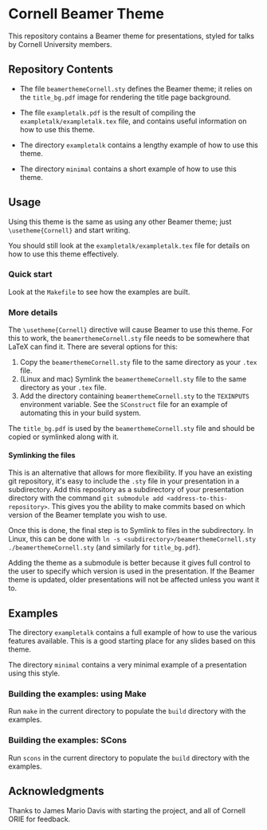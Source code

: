 # Cornell Beamer Theme

This repository contains a Beamer theme for presentations, styled for
talks by Cornell University members.

## Repository Contents

- The file `beamerthemeCornell.sty` defines the Beamer theme; it
  relies on the `title_bg.pdf` image for rendering the title page
  background.

- The file `exampletalk.pdf` is the result of compiling the
  `exampletalk/exampletalk.tex` file, and contains useful information
  on how to use this theme.

- The directory `exampletalk` contains a lengthy example of how to use
  this theme.

- The directory `minimal` contains a short example of how to use this
  theme.

## Usage

Using this theme is the same as using any other Beamer theme; just
`\usetheme{Cornell}` and start writing.

You should still look at the `exampletalk/exampletalk.tex` file for
details on how to use this theme effectively.

### Quick start

Look at the `Makefile` to see how the examples are built.

### More details

The `\usetheme{Cornell}` directive will cause Beamer to use this
theme. For this to work, the `beamerthemeCornell.sty` file needs to be
somewhere that LaTeX can find it. There are several options for this:

1. Copy the `beamerthemeCornell.sty` file to the same directory as
   your `.tex` file.
2. (Linux and mac) Symlink the `beamerthemeCornell.sty` file to the
   same directory as your `.tex` file.
3. Add the directory containing `beamerthemeCornell.sty` to the
   `TEXINPUTS` environment variable. See the `SConstruct` file for an
   example of automating this in your build system.

The `title_bg.pdf` is used by the `beamerthemeCornell.sty` file and
should be copied or symlinked along with it.

#### Symlinking the files

This is an alternative that allows for more flexibility. If you have
an existing git repository, it's easy to include the `.sty` file in
your presentation in a subdirectory. Add this repository as a
subdirectory of your presentation directory with the command `git
submodule add <address-to-this-repository>`. This gives you the
ability to make commits based on which version of the Beamer template
you wish to use.

Once this is done, the final step is to Symlink to files in the
subdirectory. In Linux, this can be done with `ln -s
<subdirectory>/beamerthemeCornell.sty ./beamerthemeCornell.sty` (and
similarly for `title_bg.pdf`).

Adding the theme as a submodule is better because it gives full
control to the user to specify which version is used in the
presentation. If the Beamer theme is updated, older presentations will
not be affected unless you want it to.

## Examples

The directory `exampletalk` contains a full example of how to use the
various features available. This is a good starting place for any
slides based on this theme.

The directory `minimal` contains a very minimal example of a
presentation using this style.

### Building the examples: using Make

Run `make` in the current directory to populate the `build` directory
with the examples.

### Building the examples: SCons

Run `scons` in the current directory to populate the `build` directory
with the examples.

## Acknowledgments

Thanks to James Mario Davis with starting the project, and all of
Cornell ORIE for feedback.
